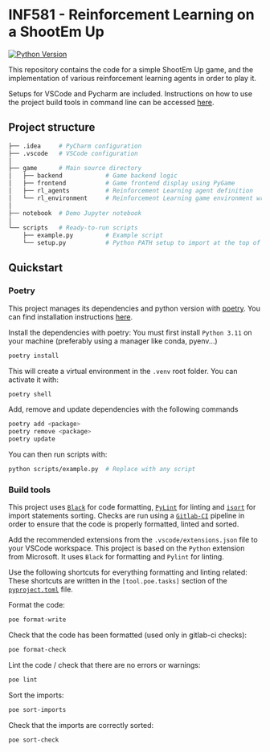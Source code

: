 # INF581 - Reinforcement Learning on a ShootEm Up

[![Python Version](https://img.shields.io/badge/Python-3.11-blue.svg)](https://www.python.org/)

This repository contains the code for a simple ShootEm Up game, and the implementation of various reinforcement
learning agents in order to play it.

Setups for VSCode and Pycharm are included. Instructions on how to use the project build tools in command line can be 
accessed [here](#build-tools).

## Project structure

```bash
├── .idea     # PyCharm configuration
├── .vscode   # VSCode configuration
│
├── game      # Main source directory
│   ├── backend            # Game backend logic
│   ├── frontend           # Game frontend display using PyGame
│   ├── rl_agents          # Reinforcement Learning agent definition
│   └── rl_environment     # Reinforcement Learning game environment wrapper
│
├── notebook  # Demo Jupyter notebook
│
└── scripts   # Ready-to-run scripts
    ├── example.py         # Example script
    └── setup.py           # Python PATH setup to import at the top of each script
```

## Quickstart

### Poetry

This project manages its dependencies and python version with [poetry](https://python-poetry.org/). You can find installation instructions [here](https://python-poetry.org/docs/#installing-with-pipx).

Install the dependencies with poetry:
You must first install `Python 3.11` on your machine (preferably using a manager like conda, pyenv...)

```bash
poetry install
```

This will create a virtual environment in the `.venv` root folder. You can activate it with:

```bash
poetry shell
```

Add, remove and update dependencies with the following commands

```bash
poetry add <package>
poetry remove <package>
poetry update
```

You can then run scripts with:
```bash
python scripts/example.py  # Replace with any script
```

### Build tools
This project uses [`Black`](https://pypi.org/project/black/) for code formatting, [`PyLint`](https://pypi.org/project/pylint/) 
for linting and [`isort`](https://pypi.org/project/isort/) for import statements sorting.
Checks are run using a [`Gitlab-CI`](./.gitlab-ci.yml) pipeline in order to ensure that the code is properly formatted, linted and sorted.

Add the recommended extensions from the `.vscode/extensions.json` file to your VSCode workspace.
This project is based on the `Python` extension from Microsoft. It uses `Black` for formatting and `Pylint` for linting.

Use the following shortcuts for everything formatting and linting related:
These shortcuts are written in the `[tool.poe.tasks]` section of the [`pyproject.toml`](./pyproject.toml) file.

Format the code:

```bash
poe format-write
```

Check that the code has been formatted (used only in gitlab-ci checks):

```bash
poe format-check
```

Lint the code / check that there are no errors or warnings:

```bash
poe lint
```

Sort the imports:

```bash
poe sort-imports
```

Check that the imports are correctly sorted:

```bash
poe sort-check
```
